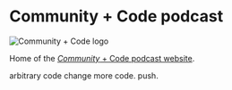 # Community + Code podcast

![Community + Code logo](https://communitycode.dev/app/uploads/2025/04/community-code-white.png)

Home of the [_Community_ + Code podcast website](https://communitycode.dev).

arbitrary code change
more code. push.
